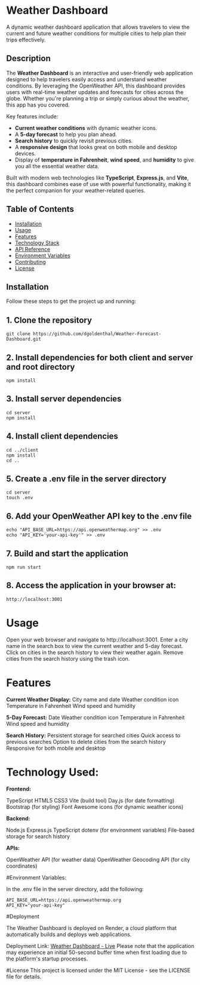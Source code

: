 # Weather Dashboard

A dynamic weather dashboard application that allows travelers to view the current and future weather conditions for multiple cities to help plan their trips effectively.

## Description

The **Weather Dashboard** is an interactive and user-friendly web application designed to help travelers easily access and understand weather conditions. By leveraging the OpenWeather API, this dashboard provides users with real-time weather updates and forecasts for cities across the globe. Whether you're planning a trip or simply curious about the weather, this app has you covered.

Key features include:
- **Current weather conditions** with dynamic weather icons.
- A **5-day forecast** to help you plan ahead.
- **Search history** to quickly revisit previous cities.
- A **responsive design** that looks great on both mobile and desktop devices.
- Display of **temperature in Fahrenheit**, **wind speed**, and **humidity** to give you all the essential weather data.

Built with modern web technologies like **TypeScript**, **Express.js**, and **Vite**, this dashboard combines ease of use with powerful functionality, making it the perfect companion for your weather-related queries.

## Table of Contents
- [Installation](#installation)
- [Usage](#usage)
- [Features](#features)
- [Technology Stack](#technology-stack)
- [API Reference](#api-reference)
- [Environment Variables](#environment-variables)
- [Contributing](#contributing)
- [License](#license)

## Installation

Follow these steps to get the project up and running:


## 1. Clone the repository
```
git clone https://github.com/dgoldenthal/Weather-Forecast-Dashboard.git
```
## 2. Install dependencies for both client and server and root directory
```
npm install 
```
## 3. Install server dependencies
```
cd server
npm install
```
## 4. Install client dependencies
```
cd ../client
npm install
cd ..
```
## 5. Create a .env file in the server directory
```
cd server
touch .env
```
## 6. Add your OpenWeather API key to the .env file
```
echo "API_BASE_URL=https://api.openweathermap.org" >> .env
echo "API_KEY='your-api-key'" >> .env
```
## 7. Build and start the application
```
npm run start
```
## 8. Access the application in your browser at:
```
http://localhost:3001
```

# Usage

Open your web browser and navigate to http://localhost:3001.
Enter a city name in the search box to view the current weather and 5-day forecast.
Click on cities in the search history to view their weather again.
Remove cities from the search history using the trash icon.

# Features
**Current Weather Display:**
City name and date
Weather condition icon
Temperature in Fahrenheit
Wind speed and humidity

**5-Day Forecast:**
Date
Weather condition icon
Temperature in Fahrenheit
Wind speed and humidity

**Search History:**
Persistent storage for searched cities
Quick access to previous searches
Option to delete cities from the search history
Responsive for both mobile and desktop

# Technology Used: 

**Frontend:**

TypeScript
HTML5
CSS3
Vite (build tool)
Day.js (for date formatting)
Bootstrap (for styling)
Font Awesome icons (for dynamic weather icons)

**Backend:**

Node.js
Express.js
TypeScript
dotenv (for environment variables)
File-based storage for search history

**APIs:**

OpenWeather API (for weather data)
OpenWeather Geocoding API (for city coordinates)

#Environment Variables:

In the .env file in the server directory, add the following:
```
API_BASE_URL=https://api.openweathermap.org
API_KEY="your-api-key"
```

#Deployment

The Weather Dashboard is deployed on Render, a cloud platform that automatically builds and deploys web applications.

Deployment Link: [Weather Dashboard - Live](https://weather-forecast-dashboard-mr3d.onrender.com)
Please note that the application may experience an initial 50-second buffer time when first loading due to the platform's startup processes.

#License
This project is licensed under the MIT License - see the LICENSE file for details.



